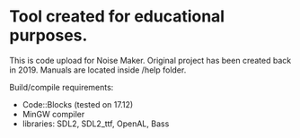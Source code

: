 # Tool created for educational purposes.

This is code upload for Noise Maker. Original project has been created back in 2019. Manuals are located inside /help folder.

Build/compile requirements:
 - Code::Blocks (tested on 17.12)
 - MinGW compiler
 - libraries: SDL2, SDL2_ttf, OpenAL, Bass
